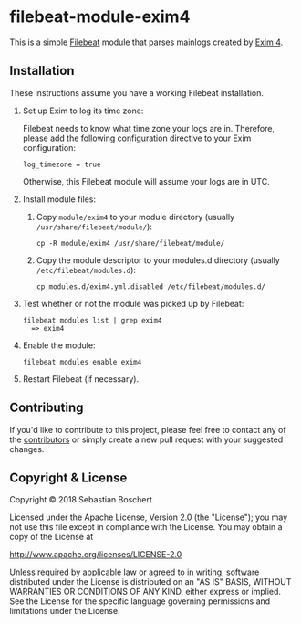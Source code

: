 # filebeat-module-exim4

This is a simple
[Filebeat](https://www.elastic.co/de/products/beats/filebeat|Filebeat) module
that parses mainlogs created by [Exim 4](https://www.exim.org).


## Installation

These instructions assume you have a working Filebeat installation.

 1. Set up Exim to log its time zone:

    Filebeat needs to know what time zone your logs are in. Therefore, please
    add the following configuration directive to your Exim configuration:

    ```
    log_timezone = true
    ```

    Otherwise, this Filebeat module will assume your logs are in UTC.

 2. Install module files:

     1. Copy `module/exim4` to your module directory
        (usually `/usr/share/filebeat/module/`):
   
        ```
        cp -R module/exim4 /usr/share/filebeat/module/
        ```
   
     2. Copy the module descriptor to your modules.d directory
        (usually `/etc/filebeat/modules.d`):
   
        ```
        cp modules.d/exim4.yml.disabled /etc/filebeat/modules.d/
        ```

 3. Test whether or not the module was picked up by Filebeat:
 
    ```
    filebeat modules list | grep exim4
      => exim4
    ```
    
 4. Enable the module:
 
    ```
    filebeat modules enable exim4
    ```
    
 5. Restart Filebeat (if necessary).
 
 
## Contributing
 
If you'd like to contribute to this project, please feel free to contact any
of the
[contributors](https://github.com/sboschert/filebeat-module-exim4/graphs/contributors)
or simply create a new pull request with your suggested changes.


## Copyright & License

Copyright &copy; 2018 Sebastian Boschert

Licensed under the Apache License, Version 2.0 (the "License");
you may not use this file except in compliance with the License.
You may obtain a copy of the License at

http://www.apache.org/licenses/LICENSE-2.0

Unless required by applicable law or agreed to in writing, software
distributed under the License is distributed on an "AS IS" BASIS,
WITHOUT WARRANTIES OR CONDITIONS OF ANY KIND, either express or implied.
See the License for the specific language governing permissions and
limitations under the License.

